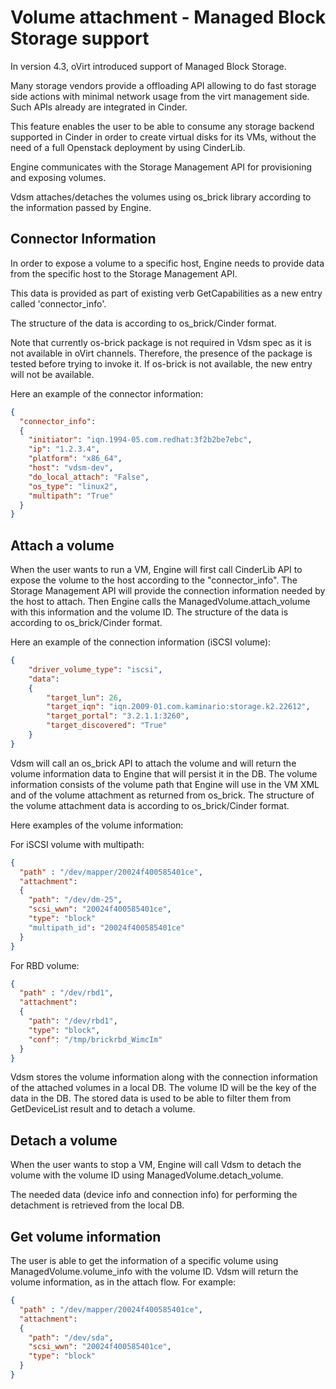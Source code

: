 # Volume attachment - Managed Block Storage support

In version 4.3, oVirt introduced support of Managed Block Storage.

Many storage vendors provide a offloading API allowing to do fast
storage side actions with minimal network usage from the virt management
side. Such APIs already are integrated in Cinder.

This feature enables the user to be able to consume any storage backend
supported in Cinder in order to create virtual disks for its VMs,
without the need of a full Openstack deployment by using CinderLib.

Engine communicates with the Storage Management API for provisioning
and exposing volumes.

Vdsm attaches/detaches the volumes using os_brick library according to
the information passed by Engine.

## Connector Information

In order to expose a volume to a specific host, Engine needs to
provide data from the specific host to the Storage Management API.

This data is provided as part of existing verb GetCapabilities as a new
entry called 'connector_info'.

The structure of the data is according to os_brick/Cinder format.

Note that currently os-brick package is not required in Vdsm spec as
it is not available in oVirt channels.  Therefore, the presence of the
package is tested before trying to invoke it. If os-brick is not
available, the new entry will not be available.

Here an example of the connector information:

```json
{
  "connector_info":
  {
    "initiator": "iqn.1994-05.com.redhat:3f2b2be7ebc",
    "ip": "1.2.3.4",
    "platform": "x86_64",
    "host": "vdsm-dev",
    "do_local_attach": "False",
    "os_type": "linux2",
    "multipath": "True"
  }
}
```

## Attach a volume

When the user wants to run a VM, Engine will first call CinderLib
API to expose the volume to the host according to the "connector_info".
The Storage Management API will provide the connection information
needed by the host to attach.  Then Engine calls the
ManagedVolume.attach_volume with this information and the volume ID.
The structure of the data is according to os_brick/Cinder format.

Here an example of the connection information (iSCSI volume):

```json
{
    "driver_volume_type": "iscsi",
    "data":
    {
        "target_lun": 26,
        "target_iqn": "iqn.2009-01.com.kaminario:storage.k2.22612",
        "target_portal": "3.2.1.1:3260",
        "target_discovered": "True"
    }
}
```

Vdsm will call an os_brick API to attach the volume and will return
the volume information data to Engine that will persist it in the DB.
The volume information consists of the volume path that Engine will
use in the VM XML and of the volume attachment as returned from os_brick.
The structure of the volume attachment data is according to os_brick/Cinder
format.

Here examples of the volume information:

For iSCSI volume with multipath:

```json
{
  "path" : "/dev/mapper/20024f400585401ce",
  "attachment":
  {
    "path": "/dev/dm-25",
    "scsi_wwn": "20024f400585401ce",
    "type": "block"
    "multipath_id": "20024f400585401ce"
  }
}
```

For RBD volume:

```json
{
  "path" : "/dev/rbd1",
  "attachment":
  {
    "path": "/dev/rbd1",
    "type": "block",
    "conf": "/tmp/brickrbd_WimcIm"
  }
}
```

Vdsm stores the volume information along with the connection
information of the attached volumes in a local DB.
The volume ID will be the key of the data in the DB.
The stored data is used to be able to filter them from GetDeviceList
result and to detach a volume.


## Detach a volume

When the user wants to stop a VM, Engine will call Vdsm to detach
the volume with the volume ID using ManagedVolume.detach_volume.

The needed data (device info and connection info) for performing the
detachment is retrieved from the local DB.


## Get volume information

The user is able to get the information of a specific volume using
ManagedVolume.volume_info with the volume ID.
Vdsm will return the volume information, as in the attach flow.
For example:

```json
{
  "path" : "/dev/mapper/20024f400585401ce",
  "attachment":
  {
    "path": "/dev/sda",
    "scsi_wwn": "20024f400585401ce",
    "type": "block"
  }
}
```